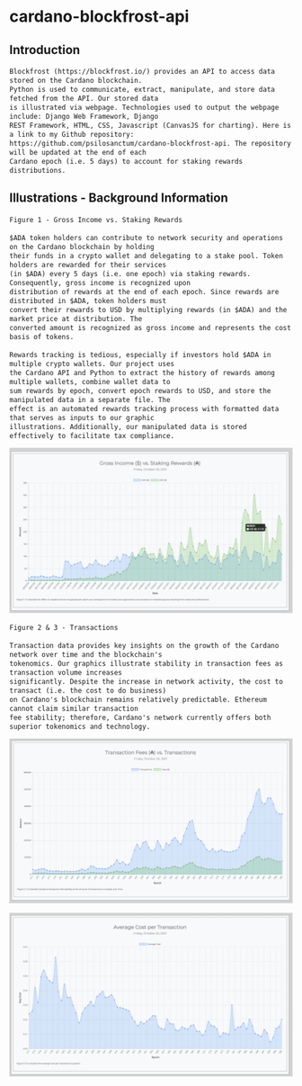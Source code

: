# cardano-blockfrost-api

## Introduction

    Blockfrost (https://blockfrost.io/) provides an API to access data stored on the Cardano blockchain. 
    Python is used to communicate, extract, manipulate, and store data fetched from the API. Our stored data 
    is illustrated via webpage. Technologies used to output the webpage include: Django Web Framework, Django 
    REST Framework, HTML, CSS, Javascript (CanvasJS for charting). Here is a link to my Github repository: 
    https://github.com/psilosanctum/cardano-blockfrost-api. The repository will be updated at the end of each 
    Cardano epoch (i.e. 5 days) to account for staking rewards distributions.

## Illustrations - Background Information

    Figure 1 - Gross Income vs. Staking Rewards
    
    $ADA token holders can contribute to network security and operations on the Cardano blockchain by holding 
    their funds in a crypto wallet and delegating to a stake pool. Token holders are rewarded for their services 
    (in $ADA) every 5 days (i.e. one epoch) via staking rewards. Consequently, gross income is recognized upon 
    distribution of rewards at the end of each epoch. Since rewards are distributed in $ADA, token holders must 
    convert their rewards to USD by multiplying rewards (in $ADA) and the market price at distribution. The 
    converted amount is recognized as gross income and represents the cost basis of tokens.

    Rewards tracking is tedious, especially if investors hold $ADA in multiple crypto wallets. Our project uses 
    the Cardano API and Python to extract the history of rewards among multiple wallets, combine wallet data to 
    sum rewards by epoch, convert epoch rewards to USD, and store the manipulated data in a separate file. The 
    effect is an automated rewards tracking process with formatted data that serves as inputs to our graphic 
    illustrations. Additionally, our manipulated data is stored effectively to facilitate tax compliance.
    
![Gross Income](https://github.com/psilosanctum/cardano-blockfrost-api/blob/main/graph_screenshots/gross_income_vs_staking.png)

    Figure 2 & 3 - Transactions

    Transaction data provides key insights on the growth of the Cardano network over time and the blockchain's 
    tokenomics. Our graphics illustrate stability in transaction fees as transaction volume increases 
    significantly. Despite the increase in network activity, the cost to transact (i.e. the cost to do business)
    on Cardano's blockchain remains relatively predictable. Ethereum cannot claim similar transaction 
    fee stability; therefore, Cardano's network currently offers both superior tokenomics and technology.

![Fees vs. Transactions](https://github.com/psilosanctum/cardano-blockfrost-api/blob/main/graph_screenshots/fees_vs_transactions.png)

![Average Cost](https://github.com/psilosanctum/cardano-blockfrost-api/blob/main/graph_screenshots/avg_cost.png)
